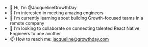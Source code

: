 - 👋 Hi, I’m @JacquelineGrowthDay
- 👀 I’m interested in meeting amazing engineers
- 🌱 I’m currently learning about building Growth-focused teams in a remote company
- 💞️ I’m looking to collaborate on connecting talented React Native Engineers to one another
- 📫 How to reach me: jacqueline@growthday.com

<!---
JacquelineGrowthDay/JacquelineGrowthDay is a ✨ special ✨ repository because its `README.md` (this file) appears on your GitHub profile.
You can click the Preview link to take a look at your changes.
--->
